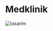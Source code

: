 # Medklinik
![tasarim](https://user-images.githubusercontent.com/8536494/105168465-396b8080-5b2b-11eb-8c8b-a9d3be69fe13.png)
